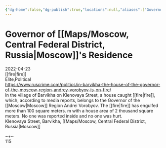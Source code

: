 ```yaml
---
{"dg-home":false,"dg-publish":true,"locations":null,"aliases":["Governor of [[OSINT Project/Maps/Moscow, Central Federal District, Russia|Moscow]]'s Residence"],"location":null,"title":"Governor of [[OSINT Project/Maps/Moscow, Central Federal District, Russia|Moscow]]'s Residence","tag":"fire, elite, political","date":null,"linter-yaml-title-alias":"Governor of [[OSINT Project/Maps/Moscow, Central Federal District, Russia|Moscow]]'s Residence","permalink":"/governor-of-moscow-s-residence/","dgHomeLink":true,"dgPassFrontmatter":true}
---
```



# Governor of [[Maps/Moscow, Central Federal District, Russia|Moscow]]'s Residence

2022-04-23  
[[fire|fire]]  
Elite,Political  
https://www.ruscrime.com/politics/in-barvikha-the-house-of-the-governor-of-the-moscow-region-andrey-vorobyov-is-on-fire/  
In the village of Barvikha on Klenovaya Street, a house caught [[fire|fire]], which, according to media reports, belongs to the Governor of the [[Moscow|Moscow]] Region Andrei Vorobyov. The [[fire|fire]] has engulfed more than 100 square meters. m with a house area of ​​2 thousand square meters. No one was reported inside and no one was hurt.  
Klenovaya Street, Barvikha, [[Maps/Moscow, Central Federal District, Russia|Moscow]]

~+~  
115
